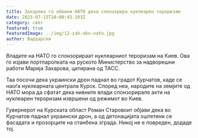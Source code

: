 ```yaml
---
title: Захарова го обвини НАТО дека спонзорира нуклеарен тероризам
date: 2023-07-15T10:00:43.103Z
category: свет
featured: true
featuredImage: ../img/12-zah-obv-nato.jpg
author: Вардарски
---
```

Владите на НАТО го спонзорираат нуклеарниот тероризам на Киев. Ова го изјави портпаролката на руското Министерство за надворешни работи Марија Захарова, цитирана од ТАСС.

Таа посочи дека украински дрон паднал во градот Курчатов, каде се наоѓа нуклеарната централа Курск. Според неа, народите на земјите од НАТО мора да сфатат дека нивните влади спонзорирале акти на нуклеарен тероризам извршени од режимот во Киев.

Гувернерот на Курската област Роман Старовоит објави дека во Курчатов паднал украински дрон, а од детонацијата оштетени се фасадата и прозорците на станбена зграда. Никој не е повреден, додаде тој.